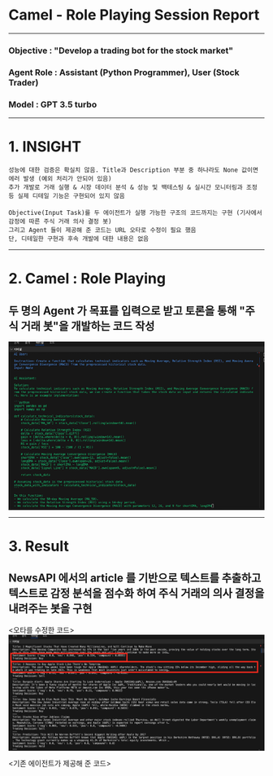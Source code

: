 # Camel - Role Playing Session Report
---

### Objective : "Develop a trading bot for the stock market"
### Agent Role : Assistant (Python Programmer), User (Stock Trader)
### Model : GPT 3.5 turbo

---

# 1. INSIGHT

    성능에 대한 검증은 확실치 않음. Title과 Description 부분 중 하나라도 None 값이면 에러 발생 (예외 처리가 안되어 있음)
    추가 개발로 거래 실행 & 시장 데이터 분석 & 성능 및 백테스팅 & 실시간 모니터링과 조정 등 실제 디테일 기능은 구현되어 있지 않음
  
    Objective(Input Task)를 두 에이전트가 실행 가능한 구조의 코드까지는 구현 (기사에서 감정에 따른 주식 거래 의사 결정 봇)
    그리고 Agent 들이 제공해 준 코드는 URL 오타로 수정이 필요 했음
    단, 디테일한 구현과 후속 개발에 대한 내용은 없음

---

# 2. Camel : Role Playing
## 두 명의 Agent 가 목표를 입력으로 받고 토론을 통해 "주식 거래 봇"을 개발하는 코드 작성

<img align="center" src="./img/camel_role_insight00.png">

---

# 3. Result
## NewsAPI 에서의 article 를 기반으로 텍스트를 추출하고 텍스트로 감정 분석을 점수화 하여 주식 거래의 의사 결정을 내려주는 봇을 구현

<오타를 수정한 코드>
<img align="center" src="./img/stock_insight01.png">


<기존 에이전트가 제공해 준 코드>
